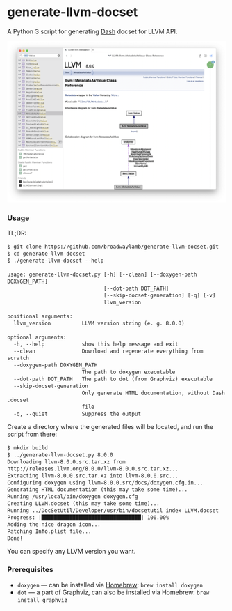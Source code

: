# generate-llvm-docset

A Python 3 script for generating [Dash](https://kapeli.com/dash) docset for LLVM API.

![Screenshot](.github/screenshot.png)

### Usage

TL;DR:

```
$ git clone https://github.com/broadwaylamb/generate-llvm-docset.git
$ cd generate-llvm-docset
$ ./generate-llvm-docset --help

usage: generate-llvm-docset.py [-h] [--clean] [--doxygen-path DOXYGEN_PATH]
                               [--dot-path DOT_PATH]
                               [--skip-docset-generation] [-q] [-v]
                               llvm_version

positional arguments:
  llvm_version          LLVM version string (e. g. 8.0.0)

optional arguments:
  -h, --help            show this help message and exit
  --clean               Download and regenerate everything from scratch
  --doxygen-path DOXYGEN_PATH
                        The path to doxygen executable
  --dot-path DOT_PATH   The path to dot (from Graphviz) executable
  --skip-docset-generation
                        Only generate HTML documentation, without Dash .docset
                        file
  -q, --quiet           Suppress the output
```

Create a directory where the generated files will be located, and run the script from there:

```
$ mkdir build
$ ../generate-llvm-docset.py 8.0.0
Downloading llvm-8.0.0.src.tar.xz from http://releases.llvm.org/8.0.0/llvm-8.0.0.src.tar.xz...
Extracting llvm-8.0.0.src.tar.xz into llvm-8.0.0.src...
Configuring doxygen using llvm-8.0.0.src/docs/doxygen.cfg.in...
Generating HTML documentation (this may take some time)...
Running /usr/local/bin/doxygen doxygen.cfg
Creating LLVM.docset (this may take some time)...
Running ../DocSetUtil/Developer/usr/bin/docsetutil index LLVM.docset
Progress: |████████████████████████████████| 100.00%
Adding the nice dragon icon...
Patching Info.plist file...
Done!
```

You can specify any LLVM version you want.

### Prerequisites

- `doxygen` — can be installed via [Homebrew](http://brew.sh/): `brew install doxygen`
- `dot` — a part of Graphviz, can also be installed via Homebrew: `brew install graphviz`
